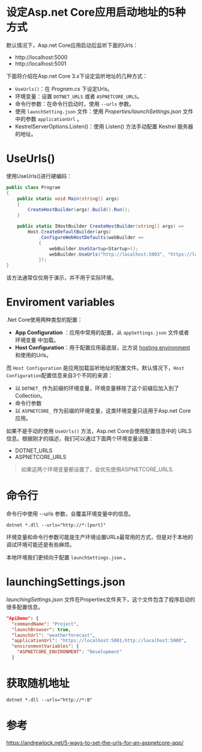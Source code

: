 # 设定Asp.net Core应用启动地址的5种方式

默认情况下，Asp.net Core应用启动后监听下面的Urls：

- http://localhost:5000
- http://localhost:5001

下面将介绍在Asp.net Core 3.x下设定监听地址的几种方式：

- `UseUrls()`：在 *Program.cs* 下设定Urls。
- 环境变量：设置 `DOTNET_URLS` 或者 `ASPNETCORE_URLS`。
- 命令行参数：在命令行启动时，使用 `--urls` 参数。
- 使用 `launchSetting.json` 文件：使用 *Properties/launchSettings.json* 文件中的参数 `applicationUrl` 。
- KestrelServerOptions.Listen()：使用 Listen() 方法手动配置 Kestrel 服务器的地址。



# UseUrls()

使用UseUrls()进行硬编码：

```c#
public class Program
{
    public static void Main(string[] args)
    {
        CreateHostBuilder(args).Build().Run();
    }

    public static IHostBuilder CreateHostBuilder(string[] args) =>
        Host.CreateDefaultBuilder(args)
            .ConfigureWebHostDefaults(webBuilder =>
            {
                webBuilder.UseStartup<Startup>();
                webBuilder.UseUrls("http://localhost:5003", "https://localhost:5004");
            });
}
```

该方法通常仅仅用于演示，并不用于实际环境。



# Enviroment variables

.Net Core使用两种类型的配置：

- **App Configuration** ：应用中常用的配置，从 `appSettings.json` 文件或者 环境变量 中加载。
- **Host Configuration**：用于配置应用最底层，比方说 [hosting environment](https://docs.microsoft.com/en-us/aspnet/core/fundamentals/environments?view=aspnetcore-3.1) 和使用的Urls。

而 `Host Configuration` 是应用加载监听地址的配置文件。默认情况下，`Host Configuration`配置信息来自3个不同的来源：

- 以 `DOTNET_` 作为前缀的环境变量，环境变量移除了这个前缀后加入到了 Collection。
- 命令行参数
- 以 `ASPNETCORE_` 作为前缀的环境变量，这类环境变量只适用于Asp.net Core应用。

如果不是手动的使用 `UseUrls()` 方法，Asp.net Core会使用配置信息中的 URLS 信息。根据刚才的描述，我们可以通过下面两个环境变量设置：

- DOTNET_URLS
- ASPNETCORE_URLS

> 如果这两个环境变量都设置了，会优先使用ASPNETCORE_URLS.



# 命令行

命令行中使用 --urls 参数，会覆盖环境变量中的信息。

```shell
dotnet *.dll --urls="http://*:[port]"
```

环境变量和命令行参数可能是生产环境设置URLs最常用的方式，但是对于本地的调试环境可能还是有些麻烦。

本地环境我们更倾向于配置 `launchSettings.json` 。



# launchingSettings.json

*launchingSettings.json* 文件在Properties文件夹下，这个文件包含了程序启动的很多配置信息。

```json
"ApiDemo": {
  "commandName": "Project",
  "launchBrowser": true,
  "launchUrl": "weatherforecast",
  "applicationUrl": "https://localhost:5001;http://localhost:5000",
  "environmentVariables": {
    "ASPNETCORE_ENVIRONMENT": "Development"
  }
```



# 获取随机地址

```shell
dotnet *.dll --urls="http://*:0"
```





# 参考

<https://andrewlock.net/5-ways-to-set-the-urls-for-an-aspnetcore-app/>